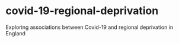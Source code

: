 # covid-19-regional-deprivation
Exploring associations between Covid-19 and regional deprivation in England
